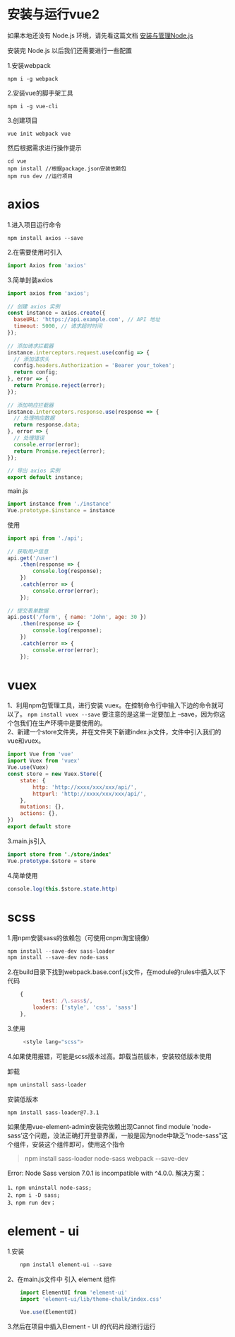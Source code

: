 # 安装与运行vue2

如果本地还没有 Node.js 环境，请先看这篇文档 [安装与管理Node.js](./安装与管理Node.js.md)  

安装完 Node.js 以后我们还需要进行一些配置

1.安装webpack  
```
npm i -g webpack
```
2.安装vue的脚手架工具
```
npm i -g vue-cli
```

3.创建项目
```
vue init webpack vue
```  
然后根据需求进行操作提示

```
cd vue
npm install //根据package.json安装依赖包
npm run dev //运行项目
```


# axios
1.进入项目运行命令
``` 
npm install axios --save
```  
2.在需要使用时引入
```javascript
import Axios from 'axios'
```
3.简单封装axios
```javascript
import axios from 'axios';  
  
// 创建 axios 实例  
const instance = axios.create({  
  baseURL: 'https://api.example.com', // API 地址  
  timeout: 5000, // 请求超时时间  
});  
  
// 添加请求拦截器  
instance.interceptors.request.use(config => {  
  // 添加请求头  
  config.headers.Authorization = 'Bearer your_token';  
  return config;  
}, error => {  
  return Promise.reject(error);  
});  
  
// 添加响应拦截器  
instance.interceptors.response.use(response => {  
  // 处理响应数据  
  return response.data;  
}, error => {  
  // 处理错误  
  console.error(error);  
  return Promise.reject(error);  
});  
  
// 导出 axios 实例  
export default instance;
```
main.js
```javascript
import instance from './instance'
Vue.prototype.$instance = instance
```
使用

```javascript
import api from './api';  
  
// 获取用户信息  
api.get('/user')  
    .then(response => {  
        console.log(response);  
    })  
    .catch(error => {  
        console.error(error);  
    });  
  
// 提交表单数据  
api.post('/form', { name: 'John', age: 30 })  
    .then(response => {  
        console.log(response);  
    })  
    .catch(error => {  
        console.error(error);  
    });
```

# vuex
1、利用npm包管理工具，进行安装 vuex。在控制命令行中输入下边的命令就可以了。
   `npm install vuex --save`
   要注意的是这里一定要加上 –save，因为你这个包我们在生产环境中是要使用的。  
2、新建一个store文件夹，并在文件夹下新建index.js文件，文件中引入我们的vue和vuex。
```javascript
import Vue from 'vue'
import Vuex from 'vuex'
Vue.use(Vuex)
const store = new Vuex.Store({
    state: {
        http: 'http://xxxx/xxx/xxx/api/',
        httpurl: 'http://xxxx/xxx/xxx/api/',
    },
    mutations: {},
    actions: {},
})
export default store
```
3.main.js引入

```java
import store from './store/index' 
Vue.prototype.$store = store 
```
4.简单使用

```java
console.log(this.$store.state.http)
```


# scss
1.用npm安装sass的依赖包（可使用cnpm淘宝镜像）

```javascript
npm install --save-dev sass-loader
npm install --save-dev node-sass
```
2.在build目录下找到webpack.base.conf.js文件，在module的rules中插入以下代码

```javascript
	{
	       test: /\.sass$/,
   	    loaders: ['style', 'css', 'sass']
	},
```
3.使用

```javascript
 	 <style lang="scss">
```




4.如果使用报错，可能是scss版本过高。卸载当前版本，安装较低版本使用


卸载

```bash
npm uninstall sass-loader
```
安装低版本

```bash
npm install sass-loader@7.3.1
```


如果使用vue-element-admin安装完依赖出现Cannot find module 'node-sass’这个问题，没法正确打开登录界面，一般是因为node中缺乏“node-sass”这个组件，安装这个组件即可，使用这个指令

> npm install sass-loader node-sass webpack --save-dev

Error: Node Sass version 7.0.1 is incompatible with ^4.0.0.
解决方案：

```
1、npm uninstall node-sass;
2、npm i -D sass;
3、npm run dev；
```

# element - ui
1.安装

```javascript
	npm install element-ui --save
```
2、在main.js文件中 引入 element 组件  

```javascript
  	import ElementUI from 'element-ui'
    import 'element-ui/lib/theme-chalk/index.css'

    Vue.use(ElementUI)
```
3.然后在项目中插入Element - UI 的代码片段进行运行